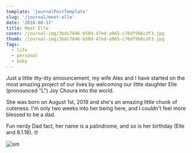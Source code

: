 ```yaml
---
template: 'journalPostTemplate'
slug: '/journal/meet-elle'
date: '2018-08-17'
title: Meet Elle
cover: /journal-img/3bdc7846-b50d-47ed-a965-c76df9b6cdf3.jpg
thumb: /journal-img/3bdc7846-b50d-47ed-a965-c76df9b6cdf3.jpg
Tags:
  - life
  - personal
  - baby
---
```


Just a little itty-itty announcement, my wife Alex and I have started on the most amazing project of our lives by welcoming our little daughter Elle (pronounced "L") Joy Choura into the world.

She was born on August 1st, 2018 and she's an amazing little chunk of cuteness. I'm only two weeks into her being here, and I couldn't feel more blessed to be a dad.

Fun nerdy Dad fact, her name is a palindrome, and so is her birthday (Elle and 8.1.18). 🤓

![sm](/journal-img/97a80930-f631-485f-828f-5b48f20d7150-animation.gif)

